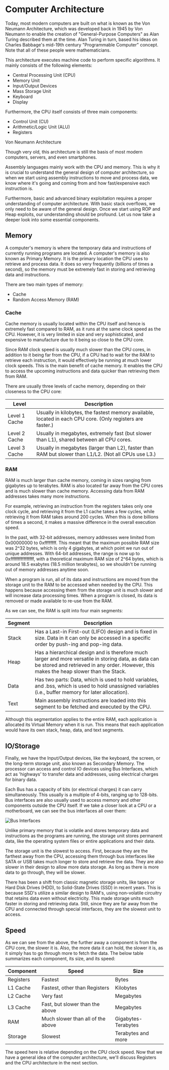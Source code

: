 # Computer Architecture

Today, most modern computers are built on what is known as the Von Neumann Architecture, which was developed back in 1945 by Von Neumann to enable the creation of "General-Purpose Computers" as Alan Turing described them at the time. Alan Turing in turn, based his ideas on Charles Babbage's mid-19th century "Programmable Computer" concept. Note that all of these people were mathematicians.

This architecture executes machine code to perform specific algorithms. It mainly consists of the following elements:

- Central Processing Unit (CPU)
- Memory Unit
- Input/Output Devices
- Mass Storage Unit
- Keyboard
- Display

Furthermore, the CPU itself consists of three main components:

- Control Unit (CU)
- Arithmetic/Logic Unit (ALU)
- Registers

Von Neumann Architecture

Though very old, this architecture is still the basis of most modern computers, servers, and even smartphones.

Assembly languages mainly work with the CPU and memory. This is why it is crucial to understand the general design of computer architecture, so when we start using assembly instructions to move and process data, we know where it's going and coming from and how fast/expensive each instruction is.

Furthermore, basic and advanced binary exploitation requires a proper understanding of computer architecture. With basic stack overflows, we only need to be aware of the general design. Once we start using ROP and Heap exploits, our understanding should be profound. Let us now take a deeper look into some essential components.

## Memory

A computer's memory is where the temporary data and instructions of currently running programs are located. A computer's memory is also known as Primary Memory. It is the primary location the CPU uses to retrieve and process data. It does so very frequently (billions of times a second), so the memory must be extremely fast in storing and retrieving data and instructions.

There are two main types of memory:

- Cache
- Random Access Memory (RAM)

### Cache

Cache memory is usually located within the CPU itself and hence is extremely fast compared to RAM, as it runs at the same clock speed as the CPU. However, it is very limited in size and very sophisticated, and expensive to manufacture due to it being so close to the CPU core.

Since RAM clock speed is usually much slower than the CPU cores, in addition to it being far from the CPU, if a CPU had to wait for the RAM to retrieve each instruction, it would effectively be running at much lower clock speeds. This is the main benefit of cache memory. It enables the CPU to access the upcoming instructions and data quicker than retrieving them from RAM.

There are usually three levels of cache memory, depending on their closeness to the CPU core:

| Level         | Description                                                                                                |
| ------------- | ---------------------------------------------------------------------------------------------------------- |
| Level 1 Cache | Usually in kilobytes, the fastest memory available, located in each CPU core. (Only registers are faster.) |
| Level 2 Cache | Usually in megabytes, extremely fast (but slower than L1), shared between all CPU cores.                   |
| Level 3 Cache | Usually in megabytes (larger than L2), faster than RAM but slower than L1/L2. (Not all CPUs use L3.)       |

### RAM

RAM is much larger than cache memory, coming in sizes ranging from gigabytes up to terabytes. RAM is also located far away from the CPU cores and is much slower than cache memory. Accessing data from RAM addresses takes many more instructions.

For example, retrieving an instruction from the registers takes only one clock cycle, and retrieving it from the L1 cache takes a few cycles, while retrieving it from RAM takes around 200 cycles. When this is done billions of times a second, it makes a massive difference in the overall execution speed.

In the past, with 32-bit addresses, memory addresses were limited from 0x00000000 to 0xffffffff. This meant that the maximum possible RAM size was 2^32 bytes, which is only 4 gigabytes, at which point we run out of unique addresses. With 64-bit addresses, the range is now up to 0xffffffffffffffff, with a theoretical maximum RAM size of 2^64 bytes, which is around 18.5 exabytes (18.5 million terabytes), so we shouldn't be running out of memory addresses anytime soon.

When a program is run, all of its data and instructions are moved from the storage unit to the RAM to be accessed when needed by the CPU. This happens because accessing them from the storage unit is much slower and will increase data processing times. When a program is closed, its data is removed or made available to re-use from the RAM.

As we can see, the RAM is split into four main segments:

| Segment | Description                                                                                                                                                                                      |
| ------- | ------------------------------------------------------------------------------------------------------------------------------------------------------------------------------------------------ |
| Stack   | Has a Last-in First-out (LIFO) design and is fixed in size. Data in it can only be accessed in a specific order by push-ing and pop-ing data.                                                    |
| Heap    | Has a hierarchical design and is therefore much larger and more versatile in storing data, as data can be stored and retrieved in any order. However, this makes the heap slower than the Stack. |
| Data    | Has two parts: Data, which is used to hold variables, and .bss, which is used to hold unassigned variables (i.e., buffer memory for later allocation).                                           |
| Text    | Main assembly instructions are loaded into this segment to be fetched and executed by the CPU.                                                                                                   |

Although this segmentation applies to the entire RAM, each application is allocated its Virtual Memory when it is run. This means that each application would have its own stack, heap, data, and text segments.

## IO/Storage

Finally, we have the Input/Output devices, like the keyboard, the screen, or the long-term storage unit, also known as Secondary Memory. The processor can access and control IO devices using Bus Interfaces, which act as 'highways' to transfer data and addresses, using electrical charges for binary data.

Each Bus has a capacity of bits (or electrical charges) it can carry simultaneously. This usually is a multiple of 4-bits, ranging up to 128-bits. Bus interfaces are also usually used to access memory and other components outside the CPU itself. If we take a closer look at a CPU or a motherboard, we can see the bus interfaces all over them:

![Bus Interfaces](bus.jpg)

Unlike primary memory that is volatile and stores temporary data and instructions as the programs are running, the storage unit stores permanent data, like the operating system files or entire applications and their data.

The storage unit is the slowest to access. First, because they are the farthest away from the CPU, accessing them through bus interfaces like SATA or USB takes much longer to store and retrieve the data. They are also slower in their design to allow more data storage. Αs long as there is more data to go through, they will be slower.

There has been a shift from classic magnetic storage units, like tapes or Hard Disk Drives (HDD), to Solid-State Drives (SSD) in recent years. This is because SSD's utilize a similar design to RAM's, using non-volatile circuitry that retains data even without electricity. This made storage units much faster in storing and retrieving data. Still, since they are far away from the CPU and connected through special interfaces, they are the slowest unit to access.

## Speed

As we can see from the above, the further away a component is from the CPU core, the slower it is. Also, the more data it can hold, the slower it is, as it simply has to go through more to fetch the data. The below table summarizes each component, its size, and its speed:

| Component | Speed                             | Size                |
| --------- | --------------------------------- | ------------------- |
| Registers | Fastest                           | Bytes               |
| L1 Cache  | Fastest, other than Registers     | Kilobytes           |
| L2 Cache  | Very fast                         | Megabytes           |
| L3 Cache  | Fast, but slower than the above   | Megabytes           |
| RAM       | Much slower than all of the above | Gigabytes-Terabytes |
| Storage   | Slowest                           | Terabytes and more  |

The speed here is relative depending on the CPU clock speed. Now that we have a general idea of the computer architecture, we'll discuss Registers and the CPU architecture in the next section.
